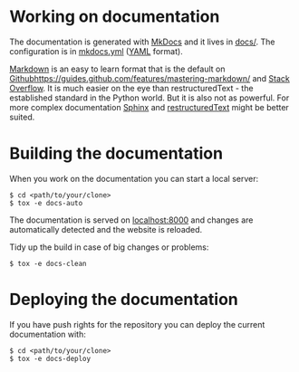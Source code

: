 # Working on documentation

The documentation is generated with [MkDocs](http://www.mkdocs.org/) and it lives in [docs/](https://github.com/obestwalter/mau-mau/tree/master/docs/). The configuration is in [mkdocs.yml](https://github.com/obestwalter/mau-mau/blob/master/mkdocs.yml) ([YAML](https://en.wikipedia.org/wiki/YAML) format).

[Markdown](https://en.wikipedia.org/wiki/Markdown) is an easy to learn format that is the default on [Github]()https://guides.github.com/features/mastering-markdown/ and [Stack Overflow](http://stackoverflow.com/editing-help). It is much easier on the eye than restructuredText - the established standard in the Python world. But it is also not as powerful. For more complex documentation [Sphinx](http://www.sphinx-doc.org) and [restructuredText](http://www.sphinx-doc.org/en/stable/rest.html) might be better suited.

# Building the documentation

When you work on the documentation you can start a local server:

    $ cd <path/to/your/clone>
    $ tox -e docs-auto
    
The documentation is served on [localhost:8000](http://localhost:8000/) and changes are automatically detected and the website is reloaded.

Tidy up the build in case of big changes or problems:

    $ tox -e docs-clean
    
# Deploying the documentation

If you have push rights for the repository you can deploy the current documentation with:


    $ cd <path/to/your/clone>
    $ tox -e docs-deploy
